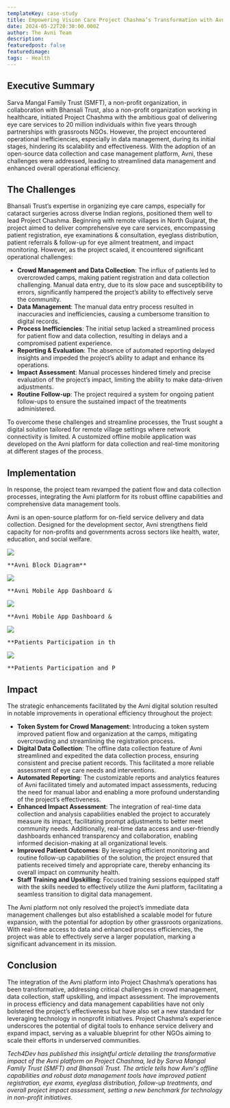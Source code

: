 ```yaml
---
templateKey: case-study
title: Empowering Vision Care Project Chashma’s Transformation with Avni Platform
date: 2024-05-22T20:30:00.000Z
author: The Avni Team
description:
featuredpost: false
featuredimage:
tags: - Health
---
```



## Executive Summary
Sarva Mangal Family Trust (SMFT), a non-profit organization, in collaboration with Bhansali Trust, also a non-profit organization working in healthcare, initiated Project Chashma with the ambitious goal of delivering eye care services to 20 million individuals within five years through partnerships with grassroots NGOs. However, the project encountered operational inefficiencies, especially in data management, during its initial stages, hindering its scalability and effectiveness. With the adoption of an open-source data collection and case management platform, Avni, these challenges were addressed, leading to streamlined data management and enhanced overall operational efficiency.

## The Challenges
Bhansali Trust’s expertise in organizing eye care camps, especially for cataract surgeries across diverse Indian regions, positioned them well to lead Project Chashma. Beginning with remote villages in North Gujarat, the project aimed to deliver comprehensive eye care services, encompassing patient registration, eye examinations & consultation, eyeglass distribution, patient referrals & follow-up for eye ailment treatment, and impact monitoring. However, as the project scaled, it encountered significant operational challenges:

- **Crowd Management and Data Collection**: The influx of patients led to overcrowded camps, making patient registration and data collection challenging. Manual data entry, due to its slow pace and susceptibility to errors, significantly hampered the project’s ability to effectively serve the community.
- **Data Management**: The manual data entry process resulted in inaccuracies and inefficiencies, causing a cumbersome transition to digital records.
- **Process Inefficiencies**: The initial setup lacked a streamlined process for patient flow and data collection, resulting in delays and a compromised patient experience.
- **Reporting & Evaluation**: The absence of automated reporting delayed insights and impeded the project’s ability to adapt and enhance its operations.
- **Impact Assessment**: Manual processes hindered timely and precise evaluation of the project’s impact, limiting the ability to make data-driven adjustments.
- **Routine Follow-up**: The project required a system for ongoing patient follow-ups to ensure the sustained impact of the treatments administered.

To overcome these challenges and streamline processes, the Trust sought a digital solution tailored for remote village settings where network connectivity is limited. A customized offline mobile application was developed on the Avni platform for data collection and real-time monitoring at different stages of the process.

## Implementation
In response, the project team revamped the patient flow and data collection processes, integrating the Avni platform for its robust offline capabilities and comprehensive data management tools.

Avni is an open-source platform for on-field service delivery and data collection. Designed for the development sector, Avni strengthens field capacity for non-profits and governments across sectors like health, water, education, and social welfare.

<div style="width: 50%">
    <img src="/img/2024-05-22-Empowering-vision-care-Chashma-tech4dev/avni-block-diagram.png"><pre>**Avni Block Diagram**</pre>
</div>
<div style="width: 50%">
        <img src="/img/2024-05-22-Empowering-vision-care-Chashma-tech4dev/dashboard-patient-registration.png"><pre>**Avni Mobile App Dashboard & Patient Registration**</pre>
</div>
<div style="width: 50%">
        <img src="/img/2024-05-22-Empowering-vision-care-Chashma-tech4dev/dashboard-patient-registration.png"><pre>**Avni Mobile App Dashboard & Patient Registration**</pre>
</div>
<div style="width: 50%">
        <img src="/img/2024-05-22-Empowering-vision-care-Chashma-tech4dev/participation-gender-age-group.png"><pre>**Patients Participation in the Eye-camp by Gender & Age-Group**</pre>
</div>
<div style="width: 50%">
        <img src="/img/2024-05-22-Empowering-vision-care-Chashma-tech4dev/percentage-of-student-need-eyeglasses.png"><pre>**Patients Participation and Percentage of Adults and Students Need Eyeglasses**</pre>
</div>

## Impact

The strategic enhancements facilitated by the Avni digital solution resulted in notable improvements in operational efficiency throughout the project:

- **Token System for Crowd Management**: Introducing a token system improved patient flow and organization at the camps, mitigating overcrowding and streamlining the registration process.
- **Digital Data Collection**: The offline data collection feature of Avni streamlined and expedited the data collection process, ensuring consistent and precise patient records. This facilitated a more reliable assessment of eye care needs and interventions.
- **Automated Reporting**: The customizable reports and analytics features of Avni facilitated timely and automated impact assessments, reducing the need for manual labor and enabling a more profound understanding of the project’s effectiveness.
- **Enhanced Impact Assessment**: The integration of real-time data collection and analysis capabilities enabled the project to accurately measure its impact, facilitating prompt adjustments to better meet community needs. Additionally, real-time data access and user-friendly dashboards enhanced transparency and collaboration, enabling informed decision-making at all organizational levels.
- **Improved Patient Outcomes**: By leveraging efficient monitoring and routine follow-up capabilities of the solution, the project ensured that patients received timely and appropriate care, thereby enhancing its overall impact on community health.
- **Staff Training and Upskilling**: Focused training sessions equipped staff with the skills needed to effectively utilize the Avni platform, facilitating a seamless transition to digital data management.

The Avni platform not only resolved the project’s immediate data management challenges but also established a scalable model for future expansion, with the potential for adoption by other grassroots organizations. With real-time access to data and enhanced process efficiencies, the project was able to effectively serve a larger population, marking a significant advancement in its mission.

## Conclusion
The integration of the Avni platform into Project Chashma’s operations has been transformative, addressing critical challenges in crowd management, data collection, staff upskilling, and impact assessment. The improvements in process efficiency and data management capabilities have not only bolstered the project’s effectiveness but have also set a new standard for leveraging technology in nonprofit initiatives. Project Chashma’s experience underscores the potential of digital tools to enhance service delivery and expand impact, serving as a valuable blueprint for other NGOs aiming to scale their efforts in underserved communities.



*Tech4Dev has published this insightful article detailing the transformative impact of the Avni platform on Project Chashma, led by Sarva Mangal Family Trust (SMFT) and Bhansali Trust. The article tells how Avni's offline capabilities and robust data management tools have improved patient registration, eye exams, eyeglass distribution, follow-up treatments, and overall project impact assessment, setting a new benchmark for technology in non-profit initiatives.*

